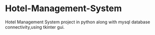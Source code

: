 # Hotel-Management-System
Hotel Management System project in python along with mysql database connectivity,using tkinter gui.
